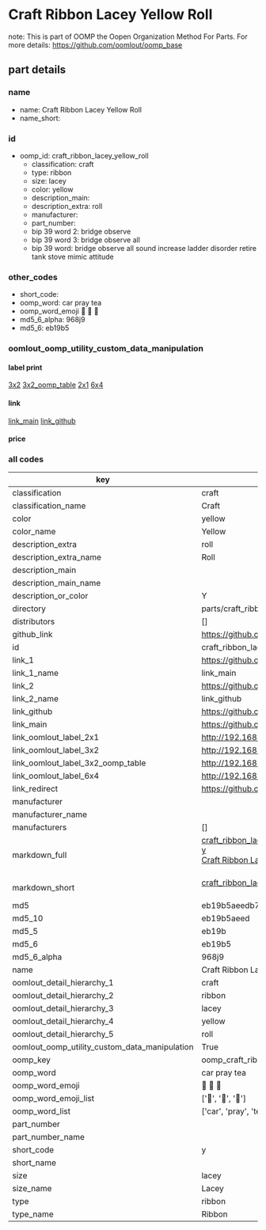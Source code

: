 # Craft Ribbon Lacey Yellow Roll  

note: This is part of OOMP the Oopen Organization Method For Parts. For more details: https://github.com/oomlout/oomp_base

##  part details
  







### name
* name: Craft Ribbon Lacey Yellow Roll
* name_short: 
### id
* oomp_id: craft_ribbon_lacey_yellow_roll
  * classification: craft
  * type: ribbon
  * size: lacey
  * color: yellow
  * description_main: 
  * description_extra: roll
  * manufacturer: 
  * part_number: 
  * bip 39 word 2: bridge observe
  * bip 39 word 3: bridge observe all
  * bip 39 word: bridge observe all sound increase ladder disorder retire tank stove mimic attitude

### other_codes
* short_code: 
* oomp_word: car pray tea
* oomp_word_emoji :car: :pray: :tea:
* md5_6_alpha: 968j9
* md5_6: eb19b5






### oomlout_oomp_utility_custom_data_manipulation
#### label print
[3x2](http://192.168.1.245:1112/?label=oomp%20968j9)
[3x2_oomp_table](http://192.168.1.108:1112/?label=oomp%20968j9)
[2x1](http://192.168.1.242:1112/?label=oomp%20968j9)
[6x4](http://192.168.1.55:1112/?label=oomp%20968j9)    

#### link

[link_main](https://github.com/oomlout/oomlout_oomp_version_1_messy/tree/main/parts/craft_ribbon_lacey_yellow_roll) [link_github](https://github.com/oomlout/oomlout_oomp_version_1_messy/tree/main/parts/craft_ribbon_lacey_yellow_roll)                             

#### price







### all codes 
| key | value |  
| --- | --- |  
| classification | craft |  
| classification_name | Craft |  
| color | yellow |  
| color_name | Yellow |  
| description_extra | roll |  
| description_extra_name | Roll |  
| description_main |  |  
| description_main_name |  |  
| description_or_color | Y  |  
| directory | parts/craft_ribbon_lacey_yellow_roll |  
| distributors | [] |  
| github_link | https://github.com/oomlout/oomlout_oomp_part_src/tree/main/parts/craft_ribbon_lacey_yellow_roll |  
| id | craft_ribbon_lacey_yellow_roll |  
| link_1 | https://github.com/oomlout/oomlout_oomp_version_1_messy/tree/main/parts/craft_ribbon_lacey_yellow_roll |  
| link_1_name | link_main |  
| link_2 | https://github.com/oomlout/oomlout_oomp_version_1_messy/tree/main/parts/craft_ribbon_lacey_yellow_roll |  
| link_2_name | link_github |  
| link_github | https://github.com/oomlout/oomlout_oomp_version_1_messy/tree/main/parts/craft_ribbon_lacey_yellow_roll |  
| link_main | https://github.com/oomlout/oomlout_oomp_version_1_messy/tree/main/parts/craft_ribbon_lacey_yellow_roll |  
| link_oomlout_label_2x1 | http://192.168.1.242:1112/?label=oomp%20968j9 |  
| link_oomlout_label_3x2 | http://192.168.1.245:1112/?label=oomp%20968j9 |  
| link_oomlout_label_3x2_oomp_table | http://192.168.1.108:1112/?label=oomp%20968j9 |  
| link_oomlout_label_6x4 | http://192.168.1.55:1112/?label=oomp%20968j9 |  
| link_redirect | https://github.com/oomlout/oomlout_oomp_version_1_messy/tree/main/parts/craft_ribbon_lacey_yellow_roll |  
| manufacturer |  |  
| manufacturer_name |  |  
| manufacturers | [] |  
| markdown_full | [craft_ribbon_lacey_yellow_roll](none)<br>[y](none)<br>[Craft Ribbon Lacey Yellow Roll](none)<br><br> |  
| markdown_short | [craft_ribbon_lacey_yellow_roll](none)<br><br> |  
| md5 | eb19b5aeedb7e7edf1b95cfc0ce618de |  
| md5_10 | eb19b5aeed |  
| md5_5 | eb19b |  
| md5_6 | eb19b5 |  
| md5_6_alpha | 968j9 |  
| name | Craft Ribbon Lacey Yellow Roll |  
| oomlout_detail_hierarchy_1 | craft |  
| oomlout_detail_hierarchy_2 | ribbon |  
| oomlout_detail_hierarchy_3 | lacey |  
| oomlout_detail_hierarchy_4 | yellow |  
| oomlout_detail_hierarchy_5 | roll |  
| oomlout_oomp_utility_custom_data_manipulation | True |  
| oomp_key | oomp_craft_ribbon_lacey_yellow_roll |  
| oomp_word | car pray tea |  
| oomp_word_emoji | :car: :pray: :tea: |  
| oomp_word_emoji_list | [':car:', ':pray:', ':tea:'] |  
| oomp_word_list | ['car', 'pray', 'tea'] |  
| part_number |  |  
| part_number_name |  |  
| short_code | y |  
| short_name |  |  
| size | lacey |  
| size_name | Lacey |  
| type | ribbon |  
| type_name | Ribbon |  
